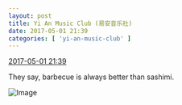 ```yaml
---
layout: post
title: Yi An Music Club (易安音乐社)
date: 2017-05-01 21:39
categories: [ 'yi-an-music-club' ]
---
```


<div class="weibo-info">
  <a href="http://weibo.com/6094546964/F18wnDlgb">2017-05-01 21:39</a>
</div>

They say, barbecue is always better than sashimi.

<!-- more -->

![Image](http://wx3.sinaimg.cn/mw690/006Es64Aly1ff66wbywdzj32io1w0npd.jpg)

